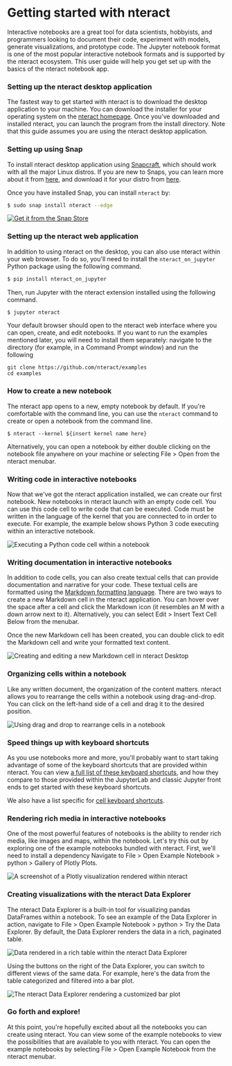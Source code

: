# Getting started with nteract

Interactive notebooks are a great tool for data scientists, hobbyists, and programmers looking to document their code, experiment with models, generate visualizations, and prototype code. The Jupyter notebook format is one of the most popular interactive notebook formats and is supported by the nteract ecosystem. This user guide will help you get set up with the basics of the nteract notebook app.

### Setting up the nteract desktop application

The fastest way to get started with nteract is to download the desktop application to your machine. You can download the installer for your operating system on the [nteract homepage](https://nteract.io/desktop). Once you've downloaded and installed nteract, you can launch the program from the install directory. Note that this guide assumes you are using the nteract desktop application.

### Setting up using Snap

To install nteract desktop application using [Snapcraft](https://snapcraft.io), which should work with all the major Linux distros. If you are new to Snaps, you can learn more about it from [here](https://snapcraft.io/docs/getting-started), and download it for your distro from [here](https://snapcraft.io/docs/installing-snapd).

Once you have installed Snap, you can install `nteract` by:

```bash
$ sudo snap install nteract --edge
```

[![Get it from the Snap Store](https://snapcraft.io/static/images/badges/en/snap-store-white.svg)](https://snapcraft.io/nteract)

### Setting up the nteract web application

In addition to using nteract on the desktop, you can also use nteract within your web browser. To do so, you'll need to install the `nteract_on_jupyter` Python package using the following command.

```bash
$ pip install nteract_on_jupyter
```

Then, run Jupyter with the nteract extension installed using the following command.

```bash
$ jupyter nteract
```

Your default browser should open to the nteract web interface where you can open, create, and edit notebooks.  If you want to run the examples mentioned later, you will need to install them separately:  navigate to the directory (for example, in a Command Prompt window) and run the following

```
git clone https://github.com/nteract/examples
cd examples
```

### How to create a new notebook

The nteract app opens to a new, empty notebook by default. If you're comfortable with the command line, you can use the `nteract` command to create or open a notebook from the command line.

```
$ nteract --kernel ${insert kernel name here}
```

Alternatively, you can open a notebook by either double clicking on the notebook file anywhere on your machine or selecting File > Open from the nteract menubar.

### Writing code in interactive notebooks

Now that we've got the nteract application installed, we can create our first notebook. New notebooks in nteract launch with an empty code cell. You can use this code cell to write code that can be executed. Code must be written in the language of the kernel that you are connected to in order to execute. For example, the example below shows Python 3 code executing within an interactive notebook.

![Executing a Python code cell within a notebook](https://cldup.com/6RzV6bYyKa.gif)

### Writing documentation in interactive notebooks

In addition to code cells, you can also create textual cells that can provide documentation and narrative for your code. These textual cells are formatted using the [Markdown formatting language](https://daringfireball.net/projects/markdown/). There are two ways to create a new Markdown cell in the nteract application. You can hover over the space after a cell and click the Markdown icon (it resembles an M with a down arrow next to it). Alternatively, you can select Edit > Insert Text Cell Below from the menubar.

Once the new Markdown cell has been created, you can double click to edit the Markdown cell and write your formatted text content.

![Creating and editing a new Markdown cell in nteract Desktop](https://cldup.com/a2nH48tNPm.gif)

### Organizing cells within a notebook

Like any written document, the organization of the content matters. nteract allows you to rearrange the cells within a notebook using drag-and-drop. You can click on the left-hand side of a cell and drag it to the desired position.

![Using drag and drop to rearrange cells in a notebook](https://cldup.com/HgCrZl9zXW.gif)

### Speed things up with keyboard shortcuts

As you use notebooks more and more, you'll probably want to start taking advantage of some of the keyboard shortcuts that are provided within nteract. You can view [a full list of these keyboard shortcuts](https://docs.nteract.io/kbd-shortcuts/), and how they compare to those provided within the JupyterLab and classic Jupyter front ends to get started with these keyboard shortcuts.

We also have a list specific for [cell keyboard shortcuts](https://github.com/nteract/nteract/blob/master/USER_GUIDE.md#cell-shortcuts).

### Rendering rich media in interactive notebooks

One of the most powerful features of notebooks is the ability to render rich media, like images and maps, within the notebook. Let's try this out by exploring one of the example notebooks bundled with nteract. First, we'll need to install a dependency Navigate to File > Open Example Notebook > python > Gallery of Plotly Plots.

![A screenshot of a Plotly visualization rendered within nteract](https://cldup.com/KUFuj4P5_L.png)

### Creating visualizations with the nteract Data Explorer

The nteract Data Explorer is a built-in tool for visualizing pandas DataFrames within a notebook. To see an example of the Data Explorer in action, navigate to File > Open Example Notebook > python > Try the Data Explorer. By default, the Data Explorer renders the data in a rich, paginated table.

![Data rendered in a rich table within the nteract Data Explorer](https://cldup.com/-0UimYM3wH.png)

Using the buttons on the right of the Data Explorer, you can switch to different views of the same data. For example, here's the data from the table categorized and filtered into a bar plot.

![The nteract Data Explorer rendering a customized bar plot](https://cldup.com/54aF-NFjS3.png)

### Go forth and explore!

At this point, you're hopefully excited about all the notebooks you can create using nteract. You can view some of the example notebooks to view the possibilities that are available to you with nteract. You can open the example notebooks by selecting File > Open Example Notebook from the nteract menubar.
